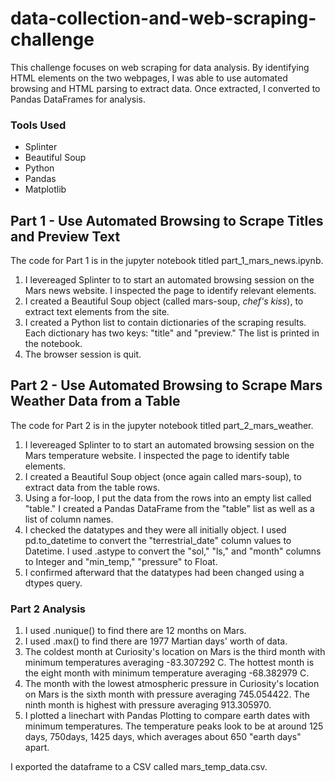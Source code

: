 # data-collection-and-web-scraping-challenge

This challenge focuses on web scraping for data analysis. By identifying HTML elements on the two webpages, I was able to use automated browsing and HTML parsing to extract data. Once extracted, I converted to Pandas DataFrames for analysis.

### Tools Used
* Splinter
* Beautiful Soup
* Python
* Pandas
* Matplotlib

## Part 1 - Use Automated Browsing to Scrape Titles and Preview Text

The code for Part 1 is in the jupyter notebook titled part_1_mars_news.ipynb.

1. I levereaged Splinter to to start an automated browsing session on the Mars news website. I inspected the page to identify relevant elements.
2. I created a Beautiful Soup object (called mars-soup, *chef's kiss*), to extract text elements from the site.
3. I created a Python list to contain dictionaries of the scraping results. Each dictionary has two keys: "title" and "preview." The list is printed in the notebook.
4. The browser session is quit.

## Part 2 - Use Automated Browsing to Scrape Mars Weather Data from a Table

The code for Part 2 is in the jupyter notebook titled part_2_mars_weather.

1. I levereaged Splinter to to start an automated browsing session on the Mars temperature website. I inspected the page to identify table elements.
2. I created a Beautiful Soup object (once again called mars-soup), to extract data from the table rows.
3. Using a for-loop, I put the data from the rows into an empty list called "table." I created a Pandas DataFrame from the "table" list as well as a list of column names.
4. I checked the datatypes and they were all initially object. I used pd.to_datetime to convert the "terrestrial_date" column values to Datetime. I used .astype to convert the "sol," "ls," and "month" columns to Integer and "min_temp," "pressure" to Float.
5. I confirmed afterward that the datatypes had been changed using a dtypes query.

### Part 2 Analysis
1. I used .nunique() to find there are 12 months on Mars.
2. I used .max() to find there are 1977 Martian days' worth of data.
3. The coldest month at Curiosity's location on Mars is the third month with minimum temperatures averaging -83.307292 C. The hottest month is the eight month with minimum temperature averaging -68.382979 C.
4. The month with the lowest atmospheric pressure in Curiosity's location on Mars is the sixth month with pressure averaging 745.054422. The ninth month is highest with pressure averaging 913.305970.
5. I plotted a linechart with Pandas Plotting to compare earth dates with minimum temperatures. The temperature peaks look to be at around 125 days, 750days, 1425 days, which averages about 650 "earth days" apart.

I exported the dataframe to a CSV called mars_temp_data.csv.
